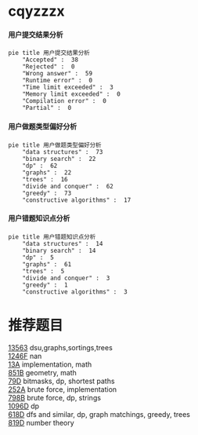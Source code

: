 # cqyzzzx

<!-- tabs:start -->



#### **用户提交结果分析**

```mermaid
pie title 用户提交结果分析
    "Accepted" :  38
    "Rejected" :  0
    "Wrong answer" :  59
    "Runtime error" :  0
    "Time limit exceeded" :  3
    "Memory limit exceeded" :  0
    "Compilation error" :  0
    "Partial" :  0
```

#### **用户做题类型偏好分析**

```mermaid
pie title 用户做题类型偏好分析
    "data structures" :  73
    "binary search" :  22
    "dp" :  62
    "graphs" :  22
    "trees" :  16
    "divide and conquer" :  62
    "greedy" :  73
    "constructive algorithms" :  17
```
#### **用户错题知识点分析**

```mermaid
pie title 用户错题知识点分析
    "data structures" :  14
    "binary search" :  14
    "dp" :  5
    "graphs" :  61
    "trees" :  5
    "divide and conquer" :  3
    "greedy" :  1
    "constructive algorithms" :  3
```



<!-- tabs:end -->
# 推荐题目
[13563](https://codeforces.com/contest/1356/problem/3)		dsu,graphs,sortings,trees		  
[1246F](https://codeforces.com/contest/1246/problem/F)		nan		  
[13A](https://codeforces.com/contest/13/problem/A)		implementation,
                        math		  
[851B](https://codeforces.com/contest/851/problem/B)		geometry,
                        math		  
[79D](https://codeforces.com/contest/79/problem/D)		bitmasks,
                        dp,
                        shortest paths		  
[252A](https://codeforces.com/contest/252/problem/A)		brute force,
                        implementation		  
[798B](https://codeforces.com/contest/798/problem/B)		brute force,
                        dp,
                        strings		  
[1096D](https://codeforces.com/contest/1096/problem/D)		dp		  
[618D](https://codeforces.com/contest/618/problem/D)		dfs and similar,
                        dp,
                        graph matchings,
                        greedy,
                        trees		  
[819D](https://codeforces.com/contest/819/problem/D)		number theory		  
